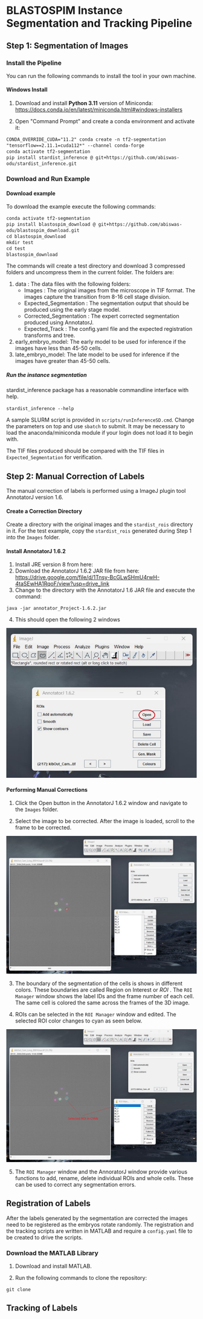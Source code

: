 # BLASTOSPIM Instance Segmentation and Tracking Pipeline

## Step 1: Segmentation of Images

### Install the Pipeline

You can run the following commands to install the tool in your own machine.

#### Windows Install

1. Download and install **Python 3.11** version of Miniconda: https://docs.conda.io/en/latest/miniconda.html#windows-installers

2. Open "Command Prompt" and create a conda environment and activate it:
```
CONDA_OVERRIDE_CUDA="11.2" conda create -n tf2-segmentation "tensorflow==2.11.1=cuda112*" --channel conda-forge
conda activate tf2-segmentation
pip install stardist_inference @ git+https://github.com/abiswas-odu/stardist_inference.git
```

### Download and Run Example

#### Download example

To download the example execute the following commands:

```commandline
conda activate tf2-segmentation
pip install blastospim_download @ git+https://github.com/abiswas-odu/blastospim_download.git
cd blastospim_download
mkdir test
cd test 
blastospim_download
```

The commands will create a test directory and download 3 compressed folders and uncompress them in the current folder. The folders are:

1. data : The data files with the following folders:
    - Images : The original images from the microscope in TIF format. The images capture the transition from 8-16 cell stage division. 
    - Expected_Segmentation : The segmentation output that should be produced using the early stage model. 
    - Corrected_Segmentation : The expert corrected segmentation produced using AnnotatorJ.
    - Expected_Track : The config.yaml file and the expected registration transforms and tree.
2. early_embryo_model: The early model to be used for inference if the images have less than 45-50 cells.  
3. late_embryo_model: The late model to be used for inference if the images have greater than 45-50 cells.

##### Run the instance segmentation 

stardist_inference package has a reasonable commandline interface with help. 

```stardist_inference --help```

A sample SLURM script is provided in ```scripts/runInferenceSD.cmd```. Change the parameters on top and use ```sbatch``` to submit.
It may be necessary to load the anaconda/miniconda module if your login does not load it to begin with.

The TIF files produced should be compared with the TIF files in `Expected_Segmentation` for verification.

## Step 2: Manual Correction of Labels

The manual correction of labels is performed using a ImageJ plugin tool AnnotatorJ version 1.6. 

#### Create a Correction Directory

Create a directory with the original images and the `stardist_rois` directory in it. 
For the test example, copy the `stardist_rois` generated during Step 1 into the `Images` folder.

#### Install AnnotatorJ 1.6.2 

1. Install JRE version 8 from here: 
2. Download the AnnotatorJ 1.6.2 JAR file from here: https://drive.google.com/file/d/1Tnsy-BcGLwSHmU4rwH-4taSEwHA1RqoF/view?usp=drive_link
3. Change to the directory with the AnnotatorJ 1.6 JAR file and execute the command:
```commandline
java -jar annotator_Project-1.6.2.jar
```
4. This should open the following 2 windows


![Opening AnnotatorJ 1.6](./doc_images/annotatorj_1.jpg "AnnotatorJ 1.6.2")

#### Performing Manual Corrections

1. Click the Open button in the AnnotatorJ 1.6.2 window and navigate to the `Images` folder. 

2. Select the image to be corrected. After the image is loaded, scroll to the frame to be corrected. 


![Editing with AnnotatorJ 1.6](./doc_images/annotatorj_2.jpg "Editing with AnnotatorJ 1.6")

3. The boundary of the segmentation of the cells is shows in different colors. These boundaries are called Region on Interest or *ROI* .
The `ROI Manager` window shows the label IDs and the frame number of each cell. 
The same cell is colored the same across the frames of the 3D image. 

4. ROIs can be selected in the `ROI Manager` window and edited. The selected ROI color changes to cyan as seen below.


![Selecting ROI](./doc_images/annotatorj_3.jpg "Selecting ROI")

5. The `ROI Manager` window and the AnnoratorJ window provide various functions to add, 
rename, delete individual ROIs and whole cells. These can be used to correct any segmentation errors.


## Registration of Labels 

After the labels generated by the segmentation are corrected the images need to be registered as the embryos rotate randomly. 
The registration and the tracking scripts are written in MATLAB and require a `config.yaml` file to be created to drive the scripts. 

### Download the MATLAB Library

1. Download and install MATLAB.

2. Run the following commands to clone the repository:
```commandline
git clone 
```


## Tracking of Labels